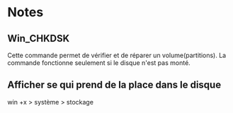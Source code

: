 # Notes

## Win_CHKDSK
Cette commande permet de vérifier et de réparer un volume(partitions).
La commande fonctionne seulement si le disque n'est pas monté.

## Afficher se qui prend de la place dans le disque
win +x > système > stockage
